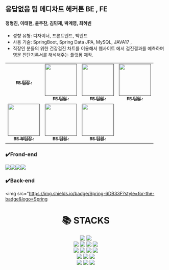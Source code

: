 
## 응답없음 팀 메디차트 헤커톤 BE , FE

#### 정형진, 이태현, 윤주찬, 김민재, 박계영, 최혜빈

- 성향 유형: 디자이너, 프론트엔드, 백엔드
- 사용 기술: SpringBoot, Spring Data JPA, MySQL, JAVA17 ,
- 직장인 분들의 위한 건강검진 차트를 이용해서 웹사이트 에서 검진결과를 예측하며 영문 진단기록서를 해석해주는 플랫폼 제작.


<table>
  <tbody>
    <tr>
      <td align="center"><a href=""><img src="width="100px;" alt=""/><br /><sub><b>FE 팀장 : </b></sub></a><br /></td>
      <td align="center"><a href=""><img src="" width="100px;" alt=""/><br /><sub><b>FE 팀원 : </b></sub></a><br /></td>
      <td align="center"><a href=""><img src="" width="100px;" alt=""/><br /><sub><b>FE 팀원 : </b></sub></a><br /></td>
      <td align="center"><a href=""><img src="" width="100px;" alt=""/><br /><sub><b>FE 팀원 : </b></sub></a><br /></td>
     <tr/>
      <td align="center"><a href=""><img src="" width="100px;" alt=""/><br /><sub><b>BE 부팀장 : </b></sub></a><br /></td>
      <td align="center"><a href=""><img src="" width="100px;" alt=""/><br /><sub><b>BE 팀원 : </b></sub></a><br /></td>
      <td align="center"><a href=""><img src="" width="100px;" alt=""/><br /><sub><b>BE 팀원 : </b></sub></a><br /></td>
    </tr>
  </tbody>
</table>

### ✔️Frond-end
<img src="https://img.shields.io/badge/React-61DAFB?style=for-the-badge&logo=React&logoColor=black"><img src="https://img.shields.io/badge/Css-1572B6?style=for-the-badge&logo=Css&logoColor=white"><img src="https://img.shields.io/badge/Redux-764ABC?style=for-the-badge&logo=Redux&logoColor=purple"><img src="https://img.shields.io/badge/Next.js-000000?style=for-the-badge&logo=Next.js&logoColor=white">
### ✔️Back-end
<img src="https://img.shields.io/badge/Spring-6DB33F?style=for-the-badge&logo=Spring



<div align=center><h1>📚 STACKS</h1></div>

<div align=center> 
  <img src="https://img.shields.io/badge/java-007396?style=for-the-badge&logo=java&logoColor=white"> 
  <img src="https://img.shields.io/badge/python-3776AB?style=for-the-badge&logo=python&logoColor=white"> 
  <br>
  
  <img src="https://img.shields.io/badge/html5-E34F26?style=for-the-badge&logo=html5&logoColor=white"> 
  <img src="https://img.shields.io/badge/css-1572B6?style=for-the-badge&logo=css3&logoColor=white"> 
  <img src="https://img.shields.io/badge/javascript-F7DF1E?style=for-the-badge&logo=javascript&logoColor=black"> 
  <img src="https://img.shields.io/badge/jquery-0769AD?style=for-the-badge&logo=jquery&logoColor=white">
  <br>
  
  <img src="https://img.shields.io/badge/oracle-F80000?style=for-the-badge&logo=oracle&logoColor=white"> 
  <img src="https://img.shields.io/badge/mysql-4479A1?style=for-the-badge&logo=mysql&logoColor=white"> 
  
  <img src="https://img.shields.io/badge/react-61DAFB?style=for-the-badge&logo=react&logoColor=black"> 
  <img src="https://img.shields.io/badge/node.js-339933?style=for-the-badge&logo=Node.js&logoColor=white">
  <br>
  
  <img src="https://img.shields.io/badge/spring-6DB33F?style=for-the-badge&logo=spring&logoColor=white"> 
  <img src="https://img.shields.io/badge/express-000000?style=for-the-badge&logo=express&logoColor=white">
  <img src="https://img.shields.io/badge/flask-000000?style=for-the-badge&logo=flask&logoColor=white">
  <br>
  <img src="https://img.shields.io/badge/bootstrap-7952B3?style=for-the-badge&logo=bootstrap&logoColor=white">
  <img src="https://img.shields.io/badge/github-181717?style=for-the-badge&logo=github&logoColor=white">
  <img src="https://img.shields.io/badge/git-F05032?style=for-the-badge&logo=git&logoColor=white">
  <br>
</div>
